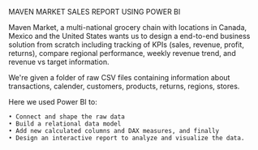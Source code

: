 MAVEN MARKET SALES REPORT USING POWER BI

  Maven Market, a multi-national grocery chain with locations in Canada, Mexico and the United States wants us to design a end-to-end business solution from 
  scratch including tracking of KPIs (sales, revenue, profit, returns), compare regional performance, weekly revenue trend, and revenue vs target information.

  We're given a folder of raw CSV files containing information about transactions, calender, customers, products, returns, regions, stores.
  
  Here we used Power BI to:
  
    • Connect and shape the raw data
    • Build a relational data model
    • Add new calculated columns and DAX measures, and finally
    • Design an interactive report to analyze and visualize the data.

